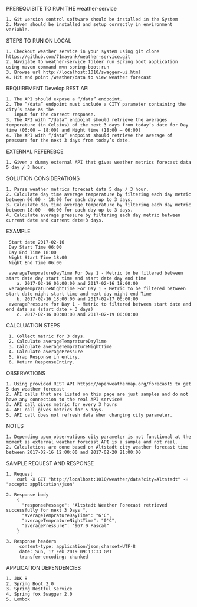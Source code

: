 PREREQUISITE TO RUN THE weather-service

    1. Git version control software should be installed in the System
    2. Maven should be installed and setup correctly in environment variable.

STEPS TO RUN ON LOCAL

    1. Checkout weather service in your system using git clone https://github.com/71mayank/weather-service.git
    2. Navigate to weather-service folder run spring boot application using maven command mvn spring-boot:run
    3. Browse url http://localhost:1010/swagger-ui.html
    4. Hit end point /weather/data to view weather forecast

REQUIREMENT Develop REST API

    1. The API should expose a “/data” endpoint.
    2. The “/data” endpoint must include a CITY parameter containing the city’s name as the
       input for the correct response.
    3. The API with “/data” endpoint should retrieve the averages temperature (in Celsius) of the next 3 days from today’s date for Day time (06:00 – 18:00) and Night time (18:00 – 06:00)
    4. The API with “/data” endpoint should retrieve the average of pressure for the next 3 days from today’s date.


EXTERNAL REFEREBCE

    1. Given a dummy external API that gives weather metrics forecast data 5 day / 3 hour.

SOLUTION CONSIDERATIONS

    1. Parse weather metrics forecast data 5 day / 3 hour.
    2. Calculate day time average temperature by filtering each day metric between 06:00 - 18:00 for each day up to 3 days.
    3. Calculate day time average temperature by filtering each day metric between 18:00 - 06:00 for each day up to 3 days.
    4. Calculate average pressure by filtering each day metric between current date and current date+3 days.

EXAMPLE

     Start date 2017-02-16
     Day Start Time 06:00
     Day End Time 18:00
     Night Start Time 18:00
     Night End Time 06:00
    
     averageTempratureDayTime For Day 1 - Metric to be filtered between start date day start time and start date day end time 
        a. 2017-02-16 06:00:00 and 2017-02-16 18:00:00
     verageTempratureNightTime For Day 1 - Metric to be filtered between start date night start time and next day night end Time 
        b. 2017-02-16 18:00:00 and 2017-02-17 06:00:00
     averagePressure for Day 1 - Metric to filtered between start date and end date as (start date + 3 days)
        c. 2017-02-16 00:00:00 and 2017-02-19 00:00:00

CALCLUATION STEPS
    
     1. Collect metric for 3 days.
     2. Calculate averageTempratureDayTime
     3. Calculate averageTempratureNightTime
     4. Calculate averagePressure
     5. Wrap Response in entiry.
     6. Return ResponseEntiry.


OBSERVATIONS

    1. Using provided REST API https://openweathermap.org/forecast5 to get 5 day weather forecast
    2. API calls that are listed on this page are just samples and do not have any connection to the real API service!
    3. API call gives metric for every 3 hours
    4. API call gives metrics for 5 days.
    5. API call does not refresh data when changing city parameter.
    
NOTES

    1. Depending upon observations city parameter is not functional at the moment as external weather forecast API is a sample and not real.
    2. Calculations are done based on Altstadt city weather forecast time between 2017-02-16 12:00:00 and 2017-02-20 21:00:00
    

SAMPLE REQUEST AND RESPONSE

    1. Request    
        curl -X GET "http://localhost:1010/weather/data?city=Altstadt" -H "accept: application/json"
    
    2. Response body
        {
          "responseMessage": "Altstadt Weather Forecast retrieved successfully for next 3 Days ",
          "averageTempratureDayTime": "6'C",
          "averageTempratureNightTime": "0'C",
          "averagePressure": "967.0 Pascal"
        }
    
    3. Response headers    
         content-type: application/json;charset=UTF-8 
         date: Sun, 17 Feb 2019 09:13:33 GMT 
         transfer-encoding: chunked 
    
APPLICATION DEPENDENCIES

    1. JDK 8
    2. Spring Boot 2.0
    3. Spring Restful Service
    4. Spring fox Swagger 2.0
    5. Lombok
